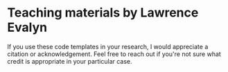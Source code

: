 # Teaching materials by Lawrence Evalyn

If you use these code templates in your research, I would appreciate a citation or acknowledgement. Feel free to reach out if you're not sure what credit is appropriate in your particular case.